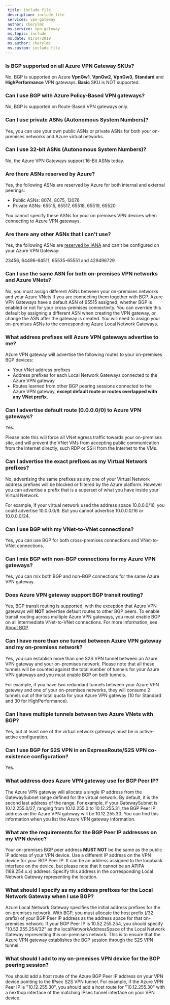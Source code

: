 ```yaml
---
 title: include file
 description: include file
 services: vpn-gateway
 author: cherylmc
 ms.service: vpn-gateway
 ms.topic: include
 ms.date: 01/14/2019
 ms.author: cherylmc
 ms.custom: include file
---
```

### Is BGP supported on all Azure VPN Gateway SKUs?
No, BGP is supported on Azure **VpnGw1**, **VpnGw2**, **VpnGw3**, **Standard** and **HighPerformance** VPN gateways. **Basic** SKU is NOT supported.

### Can I use BGP with Azure Policy-Based VPN gateways?
No, BGP is supported on Route-Based VPN gateways only.

### Can I use private ASNs (Autonomous System Numbers)?
Yes, you can use your own public ASNs or private ASNs for both your on-premises networks and Azure virtual networks.

### Can I use 32-bit ASNs (Autonomous System Numbers)?
No, the Azure VPN Gateways support 16-Bit ASNs today.

### Are there ASNs reserved by Azure?
Yes, the following ASNs are reserved by Azure for both internal and external peerings:

* Public ASNs: 8074, 8075, 12076
* Private ASNs: 65515, 65517, 65518, 65519, 65520

You cannot specify these ASNs for your on premises VPN devices when connecting to Azure VPN gateways.

### Are there any other ASNs that I can't use?
Yes, the following ASNs are [reserved by IANA](http://www.iana.org/assignments/iana-as-numbers-special-registry/iana-as-numbers-special-registry.xhtml) and can't be configured on your Azure VPN Gateway:

23456, 64496-64511, 65535-65551 and 429496729

### Can I use the same ASN for both on-premises VPN networks and Azure VNets?
No, you must assign different ASNs between your on-premises networks and your Azure VNets if you are connecting them together with BGP. Azure VPN Gateways have a default ASN of 65515 assigned, whether BGP is enabled or not for your cross-premises connectivity. You can override this default by assigning a different ASN when creating the VPN gateway, or change the ASN after the gateway is created. You will need to assign your on-premises ASNs to the corresponding Azure Local Network Gateways.

### What address prefixes will Azure VPN gateways advertise to me?
Azure VPN gateway will advertise the following routes to your on-premises BGP devices:

* Your VNet address prefixes
* Address prefixes for each Local Network Gateways connected to the Azure VPN gateway
* Routes learned from other BGP peering sessions connected to the Azure VPN gateway, **except default route or routes overlapped with any VNet prefix**.

### Can I advertise default route (0.0.0.0/0) to Azure VPN gateways?
Yes.

Please note this will force all VNet egress traffic towards your on-premises site, and will prevent the VNet VMs from accepting public communication from the Internet directly, such RDP or SSH from the Internet to the VMs.

### Can I advertise the exact prefixes as my Virtual Network prefixes?

No, advertising the same prefixes as any one of your Virtual Network address prefixes will be blocked or filtered by the Azure platform. However you can advertise a prefix that is a superset of what you have inside your Virtual Network. 

For example, if your virtual network used the address space 10.0.0.0/16, you could advertise 10.0.0.0/8. But you cannot advertise 10.0.0.0/16 or 10.0.0.0/24.

### Can I use BGP with my VNet-to-VNet connections?
Yes, you can use BGP for both cross-premises connections and VNet-to-VNet connections.

### Can I mix BGP with non-BGP connections for my Azure VPN gateways?
Yes, you can mix both BGP and non-BGP connections for the same Azure VPN gateway.

### Does Azure VPN gateway support BGP transit routing?
Yes, BGP transit routing is supported, with the exception that Azure VPN gateways will **NOT** advertise default routes to other BGP peers. To enable transit routing across multiple Azure VPN gateways, you must enable BGP on all intermediate VNet-to-VNet connections. For more information, see [About BGP](./articles/vpn-gateway/vpn-gateway-bgp-overview.md).

### Can I have more than one tunnel between Azure VPN gateway and my on-premises network?
Yes, you can establish more than one S2S VPN tunnel between an Azure VPN gateway and your on-premises network. Please note that all these tunnels will be counted against the total number of tunnels for your Azure VPN gateways and you must enable BGP on both tunnels.

For example, if you have two redundant tunnels between your Azure VPN gateway and one of your on-premises networks, they will consume 2 tunnels out of the total quota for your Azure VPN gateway (10 for Standard and 30 for HighPerformance).

### Can I have multiple tunnels between two Azure VNets with BGP?
Yes, but at least one of the virtual network gateways must be in active-active configuration.

### Can I use BGP for S2S VPN in an ExpressRoute/S2S VPN co-existence configuration?
Yes. 

### What address does Azure VPN gateway use for BGP Peer IP?
The Azure VPN gateway will allocate a single IP address from the GatewaySubnet range defined for the virtual network. By default, it is the second last address of the range. For example, if your GatewaySubnet is 10.12.255.0/27, ranging from 10.12.255.0 to 10.12.255.31, the BGP Peer IP address on the Azure VPN gateway will be 10.12.255.30. You can find this information when you list the Azure VPN gateway information.

### What are the requirements for the BGP Peer IP addresses on my VPN device?
Your on-premises BGP peer address **MUST NOT** be the same as the public IP address of your VPN device. Use a different IP address on the VPN device for your BGP Peer IP. It can be an address assigned to the loopback interface on the device, but please note that it cannot be an APIPA (169.254.x.x) address. Specify this address in the corresponding Local Network Gateway representing the location.

### What should I specify as my address prefixes for the Local Network Gateway when I use BGP?
Azure Local Network Gateway specifies the initial address prefixes for the on-premises network. With BGP, you must allocate the host prefix (/32 prefix) of your BGP Peer IP address as the address space for that on-premises network. If your BGP Peer IP is 10.52.255.254, you should specify "10.52.255.254/32" as the localNetworkAddressSpace of the Local Network Gateway representing this on-premises network. This is to ensure that the Azure VPN gateway establishes the BGP session through the S2S VPN tunnel.

### What should I add to my on-premises VPN device for the BGP peering session?
You should add a host route of the Azure BGP Peer IP address on your VPN device pointing to the IPsec S2S VPN tunnel. For example, if the Azure VPN Peer IP is "10.12.255.30", you should add a host route for "10.12.255.30" with a nexthop interface of the matching IPsec tunnel interface on your VPN device.
